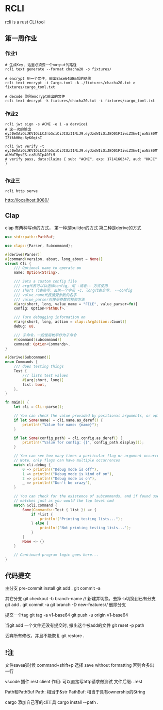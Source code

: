 # RCLI

rcli is a rust CLI tool

## 第一周作业
### 作业1
```shell
# 生成Key, 这里必须要一个output的路径
rcli text generate --format chacha20 -o fixtures/

# encrypt 到一个文件, 输出Base64编码后的结果
rcli text encrypt -i Cargo.toml -k ./fixtures/chacha20.txt > fixtures/cargo_toml.txt

# decode 刚刚encrypt输出的文件
rcli text decrypt -k fixtures/chacha20.txt -i fixtures/cargo_toml.txt
```
### 作业2
```shell
rcli jwt sign -s ACME -e 1 -a dervice1
# 这一次的输出 eyJ0eXAiOiJKV1QiLCJhbGciOiJIUzI1NiJ9.eyJzdWIiOiJBQ01FIiwiZXhwIjoxNzE0MTU5ODkwLCJhdWQiOiJkZXJ2aWNlMSJ9.3AHjmuXLSHihkAeyBmKRRhU04-IZtkkHHq-6yK0qisI

rcli jwt verify -t eyJ0eXAiOiJKV1QiLCJhbGciOiJIUzI1NiJ9.eyJzdWIiOiJBQ01FIiwiZXhwIjoxNzE0MTYwMzQ3LCJhdWQiOiJIS0pDIn0.bmmAb1WlJSRYYYY77KD-aUWuTMpsES-cz8U3Ip40FiM
# verify pass, data:Claims { sub: "ACME", exp: 1714160347, aud: "HKJC" }


```

### 作业三
```
rcli http serve
```
<a href="http://localhost:8080/">http://localhost:8080/</a>
## Clap
clap 有两种写cli的方式，
第一种是builder的方式
第二种是derive的方式

```rust
use std::path::PathBuf;

use clap::{Parser, Subcommand};

#[derive(Parser)]
#[command(version, about, long_about = None)]
struct Cli {
    /// Optional name to operate on
    name: Option<String>,

    /// Sets a custom config file
    /// arg代表可以以选择config, 用 -或者-- 方式使用
    /// short 代表简写，去第一个字母 -c, long代表全写， --config
    /// value_name代表接受参数的名字
    /// value_parser对接受参数的校验方法
    #[arg(short, long, value_name = "FILE", value_parser=fn)]
    config: Option<PathBuf>,

    /// Turn debugging information on
    #[arg(short, long, action = clap::ArgAction::Count)]
    debug: u8,

    /// 子命令，一般使用枚举作为子命令
    #[command(subcommand)]
    command: Option<Commands>,
}

#[derive(Subcommand)]
enum Commands {
    /// does testing things
    Test {
        /// lists test values
        #[arg(short, long)]
        list: bool,
    },
}

fn main() {
    let cli = Cli::parse();

    // You can check the value provided by positional arguments, or option arguments
    if let Some(name) = cli.name.as_deref() {
        println!("Value for name: {name}");
    }

    if let Some(config_path) = cli.config.as_deref() {
        println!("Value for config: {}", config_path.display());
    }

    // You can see how many times a particular flag or argument occurred
    // Note, only flags can have multiple occurrences
    match cli.debug {
        0 => println!("Debug mode is off"),
        1 => println!("Debug mode is kind of on"),
        2 => println!("Debug mode is on"),
        _ => println!("Don't be crazy"),
    }

    // You can check for the existence of subcommands, and if found use their
    // matches just as you would the top level cmd
    match &cli.command {
        Some(Commands::Test { list }) => {
            if *list {
                println!("Printing testing lists...");
            } else {
                println!("Not printing testing lists...");
            }
        }
        None => {}
    }

    // Continued program logic goes here...
}

```


## 代码提交
主分支
pre-commit install
git add .
git commit -a


其它分支
git checkout -b branch-name // 新建并切换，去掉-b切换到已有分支
git add .
git commit -a
git branch -D new-features// 删除分支

提交一个tag
git tag -a v1-base64
git push -u origin v1-base64

当git add 一个文件还没有提交时, 撤出这个被add的文件
git reset -p path

丢弃所有修改，并且不能恢复
git restore .

##  !注
文件save的时候 command+shift+p 选择 save without formatting
否则会多出一行


vscode 插件 rest client
作用: 可以直接写http请求做测试
文件后缀: .rest


Path和PathBuf
Path: 相当于&str
PathBuf: 相当于具有ownership的String


cargo 添加自己写的cli工具
cargo install --path .
